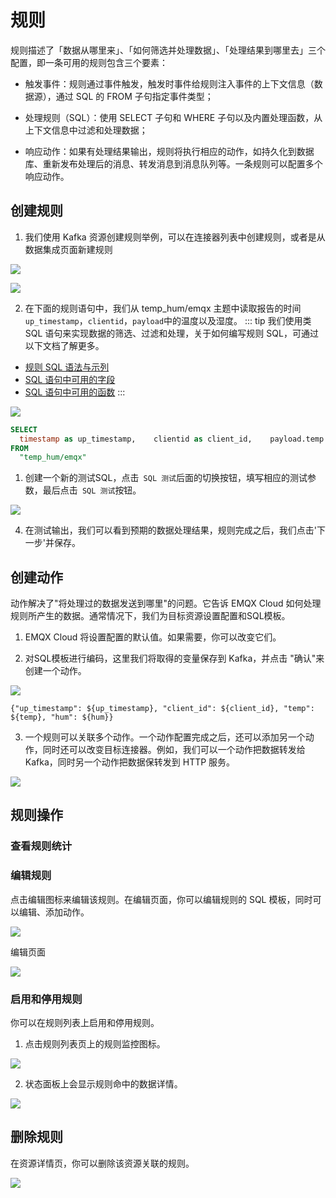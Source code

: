 # 规则

规则描述了「数据从哪里来」、「如何筛选并处理数据」、「处理结果到哪里去」三个配置，即一条可用的规则包含三个要素：

- 触发事件：规则通过事件触发，触发时事件给规则注入事件的上下文信息（数据源），通过 SQL 的 FROM 子句指定事件类型；

- 处理规则（SQL）：使用 SELECT 子句和 WHERE 子句以及内置处理函数，从上下文信息中过滤和处理数据；

- 响应动作：如果有处理结果输出，规则将执行相应的动作，如持久化到数据库、重新发布处理后的消息、转发消息到消息队列等。一条规则可以配置多个响应动作。


## 创建规则

1. 我们使用 Kafka 资源创建规则举例，可以在连接器列表中创建规则，或者是从数据集成页面新建规则


![](./_assets/rule_intro_01.png)

![](./_assets/rule_intro_12.png)


2. 在下面的规则语句中，我们从 temp_hum/emqx 主题中读取报告的时间`up_timestamp`，`clientid`，`payload`中的温度以及湿度。
::: tip
我们使用类 SQL 语句来实现数据的筛选、过滤和处理，关于如何编写规则 SQL，可通过以下文档了解更多。

- [规则 SQL 语法与示列](https://docs.emqx.com/zh/enterprise/v4.4/rule/rule-engine_grammar_and_examples.html)
- [SQL 语句中可用的字段](https://docs.emqx.com/zh/enterprise/v4.4/rule/rule-engine_field.html)
- [SQL 语句中可用的函数](https://docs.emqx.com/zh/enterprise/v4.4/rule/rule-engine_buildin_function.html)
:::

![](./_assets/rule_intro_02.png)

```sql
SELECT
  timestamp as up_timestamp,    clientid as client_id,    payload.temp as temp,    payload.hum as hum
FROM
  "temp_hum/emqx"
```


1. 创建一个新的测试SQL，点击` SQL 测试`后面的切换按钮，填写相应的测试参数，最后点击` SQL 测试`按钮。

![](./_assets/rule_intro_03.png)

4. 在测试输出，我们可以看到预期的数据处理结果，规则完成之后，我们点击'下一步'并保存。


## 创建动作

动作解决了"将处理过的数据发送到哪里"的问题。它告诉 EMQX Cloud 如何处理规则所产生的数据。通常情况下，我们为目标资源设置配置和SQL模板。

1. EMQX Cloud 将设置配置的默认值。如果需要，你可以改变它们。

2. 对SQL模板进行编码，这里我们将取得的变量保存到 Kafka，并点击 "确认"来创建一个动作。

![](./_assets/rule_intro_04.png)

```
{"up_timestamp": ${up_timestamp}, "client_id": ${client_id}, "temp": ${temp}, "hum": ${hum}}
```

3. 一个规则可以关联多个动作。一个动作配置完成之后，还可以添加另一个动作，同时还可以改变目标连接器。例如，我们可以一个动作把数据转发给 Kafka，同时另一个动作把数据保转发到 HTTP 服务。

![](./_assets/rule_intro_05.png)


## 规则操作

### 查看规则统计


### 编辑规则

点击编辑图标来编辑该规则。在编辑页面，你可以编辑规则的 SQL 模板，同时可以编辑、添加动作。

![](./_assets/rule_intro_07.png)

编辑页面

![](./_assets/rule_intro_08.png)


### 启用和停用规则

你可以在规则列表上启用和停用规则。


1. 点击规则列表页上的规则监控图标。

![](./_assets/rule_intro_09.png)

2. 状态面板上会显示规则命中的数据详情。

![](./_assets/rule_intro_10.png)

## 删除规则

在资源详情页，你可以删除该资源关联的规则。

![](./_assets/rule_intro_11.png)
